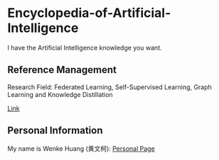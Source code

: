 # Encyclopedia-of-Artificial-Intelligence
I have the Artificial Intelligence knowledge you want. 

## Reference Management
Research Field: Federated Learning, Self-Supervised Learning, Graph Learning and Knowledge Distillation


[Link](https://drive.google.com/file/d/1itsc9vfzTWWktQppFHx79PMpYGCYmQIe/view)

## Personal Information
My name is Wenke Huang (黄文柯): [Personal Page](https://wenkehuang.github.io/)
